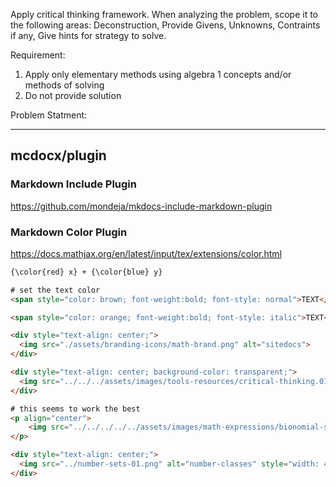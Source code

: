 
Apply critical thinking framework. When analyzing the problem, scope it to the following areas:
Deconstruction, Provide Givens, Unknowns, Contraints if any, Give hints for strategy to solve.


Requirement:

1. Apply only elementary methods using algebra 1 concepts and/or methods of solving
2. Do not provide solution

Problem Statment:


----



## mcdocx/plugin 

### Markdown Include Plugin
https://github.com/mondeja/mkdocs-include-markdown-plugin

### Markdown Color Plugin
https://docs.mathjax.org/en/latest/input/tex/extensions/color.html

```html
{\color{red} x} + {\color{blue} y}

# set the text color
<span style="color: brown; font-weight:bold; font-style: normal">TEXT</span>

<span style="color: orange; font-weight:bold; font-style: italic">TEXT</span>

<div style="text-align: center;">
  <img src="./assets/branding-icons/math-brand.png" alt="sitedocs">
</div>

<div style="text-align: center; background-color: transparent;">
  <img src="../../../assets/images/tools-resources/critical-thinking.01.png" alt="sitedocs" style="width: 500px; max-width: 100%; height: auto;">
</div>

# this seems to work the best
<p align="center">
    <img src="../../../../../assets/images/math-expressions/bionomial-square.png" alt="binomial square">
</p>

<div style="text-align: center;">
  <img src="../number-sets-01.png" alt="number-classes" style="width: 400px; height: auto;">
</div>


```